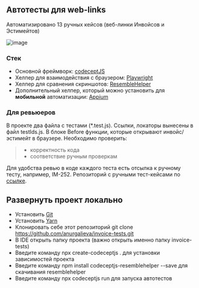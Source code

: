 ## Автотесты для web-links 
Автоматизировано 13 ручных кейсов (веб-линки Инвойсов и Эстимейтов)

![image](https://user-images.githubusercontent.com/41630350/213654357-897d8073-702d-4c50-aa0b-b9df108ec488.png)

### Стек
- Основной фреймворк: [codeceptJS](https://codecept.io/) 
- Хелпер для взаимодействия с браузером: [Playwright](https://github.com/microsoft/playwright)
- Хелпер для сравнения скриншотов: [ResembleHelper](https://codecept.io/visual/#using-resemble-helper)
- Дополнительный хелпер, который можно установить для **мобильной** автоматизации: [Appium](https://codecept.io/helpers/Appium.html)

### Для ревьюеров
В проекте два файла с тестами (*.test.js). Ссылки, локаторы вынесены в файл testIds.js. В блоке Before функции, которые открывают инвойс/эстимейт в браузере. 
Необходимо проверить: 
> - корректность кода 
> - соответствие ручным проверкам

Для удобства ревью в коде каждого теста есть отсылка к ручному тесту, например, IM-252. Репозиторий с ручными тест-кейсами по [ссылке](https://app.qase.io/project/IM).

## Развернуть проект локально
- Установить [Git](https://git-scm.com/)
- Установить [Yarn](https://classic.yarnpkg.com/en/docs/install/#windows-stable)
- Клонировать себе этот репозиторий  git clone https://github.com/anurgalieva/invoice-tests.git
- В IDE открыть папку проекта (важно открыть именно папку invoice-tests)
- Введите команду npx create-codeceptjs . для установки зависимостей проекта
- Введите команду npm install codeceptjs-resemblehelper --save для скачивания resemblehelper
- Введите команду npx codeceptjs run для запуска автотестов

